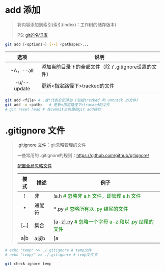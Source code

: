 # add 添加

> 将内容添加到索引(索引(index)：工作树的储存版本)
>
> PS: [git的名词库](https://git-scm.com/docs/gitglossary)

```bash
git add [<options>] [--] <pathspec>...
```

| 选项 | 说明 |
| :---: | --- |
| -A，--all <path>| 添加当前目录下的全部文件（除了.gitignore设置的文件） |
| -u/--update <path>|更新<指定路径下>tracked的文件|

```bash
git add <file> # .或*代表全部添加 (包括tracked 和 untrack 的文件)       
git add -u <path>   # 更新<指定路径下>tracked的文件
# git reset head # 在commit之前撤销git add操作    
```

# .gitignore 文件

> [.gitignore 文件](https://git-scm.com/docs/gitignore)：git忽略管理的文件
>
> 一些常用的 .gitignore的规则：<https://github.com/github/gitignore/>
>
> [配置全局忽略文件](https://blog.csdn.net/Leonxx/article/details/86294617)
>
> | 模式 | 描述   | 例子 |
>  | :--: | ------ | --- |
> |  ！  | 非     | !a.h  <font color=green># 忽略非 a.h 文件，即管理 a.h 文件</font> |
> |  *  | 通配符 | *.py <font color=green># 忽略所有以 .py 结尾的文件</font> |
> | [...]  | 集合 | [a-z].py <font color=green># 忽略一个字母 a-z 和以 .py 结尾的文件</font> |
> | a\|b  | a或b | [a|b].rs <font color=green># 忽略 a.rs 或者 b.rs 的文件</font> |

```bash
# echo "temp" >> ./.gitignore # temp文件
# echo "temp/" >> ./.gitigonre # temp文件夹

git check-ignore temp
```
